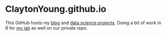 # ClaytonYoung.github.io
This GitHub hosts my [blog](https://claytonyoung.github.io) and [data science projects](https://github.com/ClaytonYoung/ClaytonYoung.github.io/tree/master/assets/Metis). Doing a bit of work in R for [my lab](https://decisionlab.ucsf.edu) as well on our private repo. 


